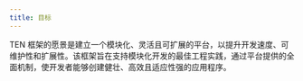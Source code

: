 ```yaml
---
title: 目标
---
```


TEN 框架的愿景是建立一个模块化、灵活且可扩展的平台，以提升开发速度、可维护性和扩展性。该框架旨在支持模块化开发的最佳工程实践，通过平台提供的全面机制，使开发者能够创建健壮、高效且适应性强的应用程序。
